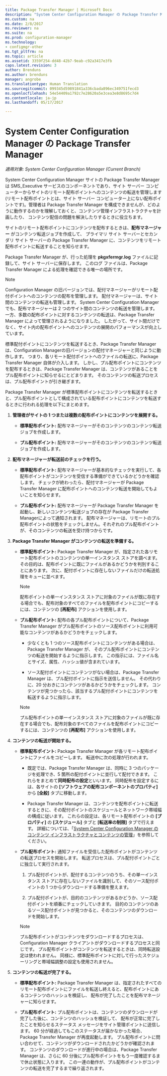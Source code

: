 ```yaml
---
title: Package Transfer Manager | Microsoft Docs
description: "System Center Configuration Manager の Package Transfer Manager がサイト サーバーからリモート配布ポイントにコンテンツを転送する方法を説明します。"
ms.custom: na
ms.date: 2/8/2017
ms.reviewer: na
ms.suite: na
ms.prod: configuration-manager
ms.technology:
- configmgr-other
ms.tgt_pltfrm: na
ms.topic: article
ms.assetid: 3359f254-dd48-42b7-9eab-c92a3417e3fb
caps.latest.revision: 3
author: Brenduns
ms.author: brenduns
manager: angrobe
ms.translationtype: Human Translation
ms.sourcegitcommit: 099345d59891841a336cbada896ec349751fecd3
ms.openlocfilehash: 54e54409a1792c7e28620a5e3cea3e8d8695c7d4
ms.contentlocale: ja-jp
ms.lasthandoff: 05/17/2017

---
```

# <a name="package-transfer-manager-in-system-center-configuration-manager"></a>System Center Configuration Manager の Package Transfer Manager

*適用対象: System Center Configuration Manager (Current Branch)*

System Center Configuration Manager サイトの Package Transfer Manager は SMS_Executive サービスのコンポーネントであり、サイト サーバー コンピューターからサイトのリモート配布ポイントへのコンテンツの転送を管理します (リモート配布ポイントとは、サイト サーバー コンピューター上にない配布ポイントです)。管理者は Package Transfer Manager を構成できませんが、どのように動作するのかを理解しておくと、コンテンツ管理インフラストラクチャを計画したり、 コンテンツ配信の問題を解決したりするときに役立ちます。


サイトのリモート配布ポイントにコンテンツを配布するときは、**配布マネージャー** がコンテンツ転送ジョブを作成して、 プライマリ サイト サーバーとセカンダリ サイト サーバーの Package Transfer Manager に、コンテンツをリモート配布ポイントに転送することを知らせます。

 Package Transfer Manager が、行った処理を **pkgxfermgr.log** ファイルに記録して、サイト サーバーに保存します。 このログ ファイルは、Package Transfer Manager による処理を確認できる唯一の場所です。  

> [!NOTE]  
>  Configuration Manager の旧バージョンでは、配付マネージャーがリモート配付ポイントへのコンテンツの配布を管理します。 配付マネージャーは、サイト間のコンテンツの転送も管理します。 System Center Configuration Manager でも、配布マネージャーは 2 つのサイト間のコンテンツの転送を管理します。 一方、多数の配布ポイントに対するコンテンツの転送は、Package Transfer Manager によって管理されるようになりました。 したがって、サイト間だけでなく、サイト内の配布ポイントへのコンテンツの展開のパフォーマンスが向上しています。  

標準配付ポイントにコンテンツを転送するとき、Package Transfer Manager は、Configuration Managerの旧バージョンの配付マネージャーと同じように動作します。 つまり、各リモート配付ポイントへのファイルの転送に、Package Transfer Manager 自体が介入します。 しかし、プル配布ポイントにコンテンツを配布するときは、Package Transfer Manager は、コンテンツがあることをプル配布ポイントに知らせるにとどまります。 そのコンテンツの転送プロセスは、プル配布ポイントが引き継ぎます。  

Package Transfer Manager が標準配布ポイントにコンテンツを転送するときと、プル配布ポイントとして構成されている配布ポイントにコンテンツを転送するときに行われる処理を以下にまとめます。
1.  **管理者がサイトの 1 つまたは複数の配布ポイントにコンテンツを展開する。**  

    -   **標準配布ポイント:** 配布マネージャーがそのコンテンツのコンテンツ転送ジョブを作成します。  

    -   **プル配布ポイント:** 配布マネージャーがそのコンテンツのコンテンツ転送ジョブを作成します。  

2.  **配布マネージャーが転送前のチェックを行う。**  

    -   **標準配布ポイント:** 配布マネージャーが基本的なチェックを実行して、各配布ポイントがコンテンツを受信する準備ができているかどうかを確認します。 チェックが終わったら、配付マネージャーが Package Transfer Manager に配布ポイントへのコンテンツ転送を開始してもよいことを知らせます。  

    -   **プル配布ポイント:** 配布マネージャーが Package Transfer Manager を起動し、新しいコンテンツ転送ジョブの存在が Package Transfer Managerによって通知されます。 配布マネージャーは、リモートのプル配布ポイントの状態をチェックしません。それぞれのプル配布ポイントが、そのコンテンツの転送を受け持つからです。  

3.  **Package Transfer Manager がコンテンツの転送を準備する。**  

    -   **標準配布ポイント:** Package Transfer Manager が、指定された各リモート配布ポイントのコンテンツの単一インスタンス ストアを調べます。 その目的は、配布ポイントに既にファイルがあるかどうかを判別することにあります。 次に、配付ポイントに存在しないファイルだけの転送処理をキューに並べます。  

        > [!NOTE]  
        >  配布ポイントの単一インスタンス ストアに対象のファイルが既に存在する場合でも、配布対象のすべてのファイルを配布ポイントにコピーするには、コンテンツの **[再配布]** アクションを使用します。  

    -   **プル配布ポイント:** 配布の各プル配布ポイントについて、Package Transfer Manager がプル配布ポイントのソース配布ポイントに利用可能なコンテンツがあるかどうかをチェックします。  

        -   少なくとも 1 つのソース配布ポイントにコンテンツがある場合は、Package Transfer Manager が、 そのプル配布ポイントにコンテンツの転送を開始するように指示します。 この指示には、ファイル名とサイズ、属性、ハッシュ値が含まれています。  

        -   ソース配付ポイントにコンテンツがない場合は、Package Transfer Manager は、プル配付ポイントに指示を送信しません。 その代わりに、20 分おきにコンテンツがあるかどうかをチェックします。 コンテンツが見つかったら、該当するプル配付ポイントにコンテンツを転送するように指示します。  

        > [!NOTE]  
        >  プル配布ポイントの単一インスタンス ストアに対象のファイルが既に存在する場合でも、配布対象のすべてのファイルを配布ポイントにコピーするには、コンテンツの **[再配布]** アクションを使用します。  

4.  **コンテンツの転送が開始する。**  

    -   **標準配布ポイント:** Package Transfer Manager が各リモート配布ポイントにファイルをコピーします。 転送中に次の処理が行われます。  

        -   既定では、Package Transfer Manager は、同時に 3 つのパッケージを処理でき、5 箇所の配付ポイントに並行して配付できます。 これらをまとめて**同時配布の設定**といいます。 同時配布を設定するには、各サイトの **[ソフトウェアの配布コンポーネントのプロパティ]** から **[全般]** タブに移動します。  

        -   Package Transfer Manager は、コンテンツを配布ポイントに転送するときに、その配付ポイントのスケジュールとネットワーク帯域幅の構成に従います。 これらの設定は、各リモート配布ポイントの **[プロパティ]** の **[スケジュール]** タブと **[転送率の制限]** タブで行えます。 詳細については、「[System Center Configuration Manager のコンテンツ インフラストラクチャとコンテンツの管理](../../../core/servers/deploy/configure/manage-content-and-content-infrastructure.md)」を参照してください。  

    -   **プル配布ポイント:** 通知ファイルを受信した配布ポイントがコンテンツの転送プロセスを開始します。 転送プロセスは、プル配付ポイントごとに独立して実行されます。  

        1.   プル配付ポイントが、配付するコンテンツのうち、その単一インスタンス ストアに存在しないファイルを識別して、そのソース配付ポイントの 1 つからダウンロードする準備を整えます。  

        2.   プル配付ポイントが、目的のコンテンツがあるかどうか、ソース配付ポイントを順番にチェックしていきます。 目的のコンテンツのあるソース配付ポイントが見つかると、そのコンテンツのダウンロードを開始します。  

        > [!NOTE]  
        >  プル配布ポイントがコンテンツをダウンロードするプロセスは、Configuration Manager クライアントがダウンロードするプロセスと同じです。 プル配布ポイントがコンテンツを転送するときは、同時転送設定は使われません。 同様に、標準配布ポイントに対して行ったスケジューリングと帯域幅調整の設定も使用されません。  

5.  **コンテンツの転送が完了する。**  

    -   **標準配布ポイント:** Package Transfer Manager は、指定されたすべてのリモート配布ポイントにファイルを転送し終えると、配布ポイントにあるコンテンツのハッシュを検証し、 配布が完了したことを配布マネージャーに知らせます。  

    -   **プル配布ポイント:** プル配布ポイントは、コンテンツのダウンロードが完了した後に、コンテンツのハッシュを検証して、 配布が正常に完了したことを知らせるステータス メッセージをサイト管理ポイントに送信します。 60 分が経過してもこのステータスが届かなかった場合、Package Transfer Manager が再度起動します。 プル配布ポイントに問い合わせて、コンテンツがダウンロードされたかどうかが確認されます。 コンテンツのダウンロードが進行中の場合は、Package Transfer Manager は、さらに 60 分後にプル配布ポイントをもう一度確認するまで休止状態に入ります。 この一連の動作が、プル配布ポイントがコンテンツの転送を完了するまで繰り返されます。  

